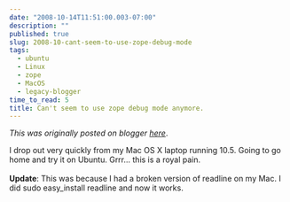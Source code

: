 ```yaml
---
date: "2008-10-14T11:51:00.003-07:00"
description: ""
published: true
slug: 2008-10-cant-seem-to-use-zope-debug-mode
tags:
  - ubuntu
  - Linux
  - zope
  - MacOS
  - legacy-blogger
time_to_read: 5
title: Can't seem to use zope debug mode anymore.
---
```


_This was originally posted on blogger [here](https://pydanny.blogspot.com/2008/10/cant-seem-to-use-zope-debug-mode.html)_.

I drop out very quickly from my Mac OS X laptop running 10.5. Going to go home and try it on Ubuntu. Grrr... this is a royal pain.<br /><br /><span style="font-weight: bold;">Update</span>: This was because I had a broken version of readline on my Mac. I did sudo easy_install readline and now it works.
